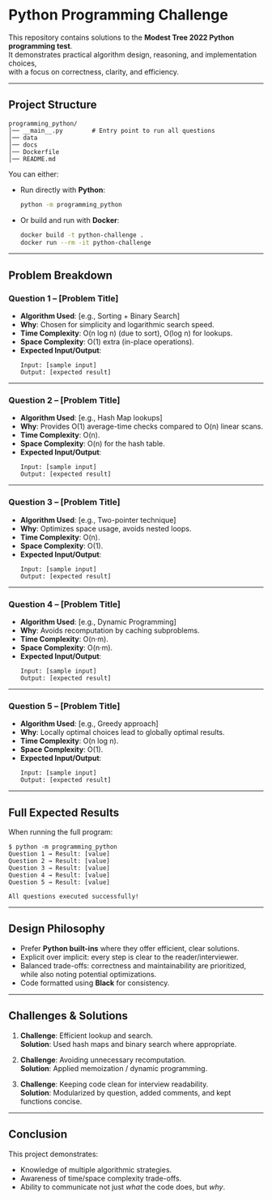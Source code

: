 # Python Programming Challenge

This repository contains solutions to the **Modest Tree 2022 Python programming test**.  
It demonstrates practical algorithm design, reasoning, and implementation choices,  
with a focus on correctness, clarity, and efficiency.

---

## Project Structure
```
programming_python/
│── __main__.py        # Entry point to run all questions
│── data
│── docs
│── Dockerfile
│── README.md
```

You can either:
- Run directly with **Python**:
  ```bash
  python -m programming_python
  ```
- Or build and run with **Docker**:
  ```bash
  docker build -t python-challenge .
  docker run --rm -it python-challenge
  ```

---

## Problem Breakdown

### Question 1 – [Problem Title]
- **Algorithm Used**: [e.g., Sorting + Binary Search]
- **Why**: Chosen for simplicity and logarithmic search speed.
- **Time Complexity**: O(n log n) (due to sort), O(log n) for lookups.
- **Space Complexity**: O(1) extra (in-place operations).
- **Expected Input/Output**:
  ```
  Input: [sample input]
  Output: [expected result]
  ```

---

### Question 2 – [Problem Title]
- **Algorithm Used**: [e.g., Hash Map lookups]
- **Why**: Provides O(1) average-time checks compared to O(n) linear scans.
- **Time Complexity**: O(n).
- **Space Complexity**: O(n) for the hash table.
- **Expected Input/Output**:
  ```
  Input: [sample input]
  Output: [expected result]
  ```

---

### Question 3 – [Problem Title]
- **Algorithm Used**: [e.g., Two-pointer technique]
- **Why**: Optimizes space usage, avoids nested loops.
- **Time Complexity**: O(n).
- **Space Complexity**: O(1).
- **Expected Input/Output**:
  ```
  Input: [sample input]
  Output: [expected result]
  ```

---

### Question 4 – [Problem Title]
- **Algorithm Used**: [e.g., Dynamic Programming]
- **Why**: Avoids recomputation by caching subproblems.
- **Time Complexity**: O(n·m).
- **Space Complexity**: O(n·m).
- **Expected Input/Output**:
  ```
  Input: [sample input]
  Output: [expected result]
  ```

---

### Question 5 – [Problem Title]
- **Algorithm Used**: [e.g., Greedy approach]
- **Why**: Locally optimal choices lead to globally optimal results.
- **Time Complexity**: O(n log n).
- **Space Complexity**: O(1).
- **Expected Input/Output**:
  ```
  Input: [sample input]
  Output: [expected result]
  ```

---

## Full Expected Results

When running the full program:

```
$ python -m programming_python
Question 1 → Result: [value]
Question 2 → Result: [value]
Question 3 → Result: [value]
Question 4 → Result: [value]
Question 5 → Result: [value]

All questions executed successfully!
```

---

## Design Philosophy

- Prefer **Python built-ins** where they offer efficient, clear solutions.
- Explicit over implicit: every step is clear to the reader/interviewer.
- Balanced trade-offs: correctness and maintainability are prioritized, while also noting potential optimizations.
- Code formatted using **Black** for consistency.

---

## Challenges & Solutions

1. **Challenge**: Efficient lookup and search.  
   **Solution**: Used hash maps and binary search where appropriate.

2. **Challenge**: Avoiding unnecessary recomputation.  
   **Solution**: Applied memoization / dynamic programming.

3. **Challenge**: Keeping code clean for interview readability.  
   **Solution**: Modularized by question, added comments, and kept functions concise.

---

## Conclusion

This project demonstrates:
- Knowledge of multiple algorithmic strategies.  
- Awareness of time/space complexity trade-offs.  
- Ability to communicate not just *what* the code does, but *why*.  